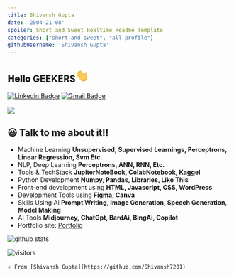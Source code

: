```yaml
---
title: Shivansh Gupta
date: '2004-21-08'
spoiler: Short and Sweet Realtime Readme Template
categories: ["short-and-sweet", "all-profile"]
githubUsername: 'Shivansh Gupta'
---
```


<h2> 𝐇𝐞𝐥𝐥𝐨 GEEKERS<img src="https://raw.githubusercontent.com/ABSphreak/ABSphreak/master/gifs/Hi.gif" width="30px"></h2>

[![Linkedin Badge](https://img.shields.io/badge/-Pushpneet_Singh-blue?style=flat-square&logo=Linkedin&logoColor=white&link=https://www.linkedin.com/in/shivansh-gupta-2a339b227/)](https://www.linkedin.com/in/shivansh-gupta-2a339b227/) 
[![Gmail Badge](https://img.shields.io/badge/-pushpneetsingh99@gmail.com-c14438?style=flat-square&logo=Gmail&logoColor=white&link=mailto:shivanshmay2019@gmail.com)](mailto:shivanshmay2019@gmail.com)

<img align='center' src='https://user-images.githubusercontent.com/5713670/87202985-820dcb80-c2b6-11ea-9f56-7ec461c497c3.gif' width='200"'>

## 😃 Talk to me about it!!

- Machine Learning **Unsupervised, Supervised Learnings, Perceptrons, Linear Regression, Svm Etc.**
- NLP, Deep Learning **Perceptrons, ANN, RNN, Etc.**
- Tools & TechStack **JupiterNoteBook, ColabNotebook, Kaggel**
- Python Development **Numpy, Pandas, Libraries, Like This**
- Front-end development using **HTML, Javascript, CSS, WordPress**
- Development Tools using **Figma, Canva**
- Skills Using Ai **Prompt Writing, Image Generation, Speech Generation, Model Making**
- AI Tools  **Midjourney, ChatGpt, BardAi, BingAi, Copilot** 
- Portfolio site: [Portfolio](https://beacons.ai/shivansh7201)

![github stats](https://github-readme-stats.vercel.app/api?username=PushpneetSingh&show_icons=true)

![visitors](https://visitor-badge.glitch.me/badge?page_id=PushpneetSingh.PushpneetSingh)

```⭐️ From [Shivansh Gupta](https://github.com/Shivansh7201)```
